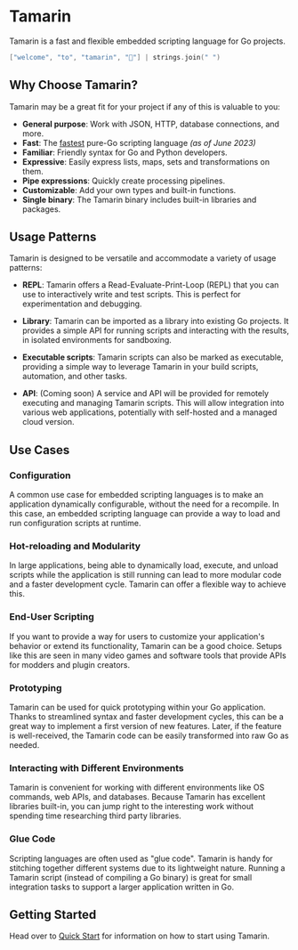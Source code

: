 # Tamarin

Tamarin is a fast and flexible embedded scripting language for Go projects.

```go
["welcome", "to", "tamarin", "👋"] | strings.join(" ")
```

## Why Choose Tamarin?

Tamarin may be a great fit for your project if any of this is valuable to you:

- **General purpose**: Work with JSON, HTTP, database connections, and more.
- **Fast**: The [fastest](https://raw.githubusercontent.com/cloudcmds/tamarin/main/bench/fib35.png) pure-Go scripting language _(as of June 2023)_
- **Familiar**: Friendly syntax for Go and Python developers.
- **Expressive**: Easily express lists, maps, sets and transformations on them.
- **Pipe expressions**: Quickly create processing pipelines.
- **Customizable**: Add your own types and built-in functions.
- **Single binary**: The Tamarin binary includes built-in libraries and packages.

## Usage Patterns

Tamarin is designed to be versatile and accommodate a variety of usage patterns:

- **REPL**: Tamarin offers a Read-Evaluate-Print-Loop (REPL) that you can use to interactively write and test scripts. This is perfect for experimentation and debugging.

- **Library**: Tamarin can be imported as a library into existing Go projects. It provides a simple API for running scripts and interacting with the results, in isolated environments for sandboxing.

- **Executable scripts**: Tamarin scripts can also be marked as executable, providing a simple way to leverage Tamarin in your build scripts, automation, and other tasks.

- **API**: (Coming soon) A service and API will be provided for remotely executing and managing Tamarin scripts. This will allow integration into various web applications, potentially with self-hosted and a managed cloud version.

## Use Cases

### Configuration

A common use case for embedded scripting languages is to make an application
dynamically configurable, without the need for a recompile. In this case,
an embedded scripting language can provide a way to load and run configuration
scripts at runtime.

### Hot-reloading and Modularity

In large applications, being able to dynamically load, execute, and unload
scripts while the application is still running can lead to more modular code and
a faster development cycle. Tamarin can offer a flexible way to achieve this.

### End-User Scripting

If you want to provide a way for users to customize your application's behavior
or extend its functionality, Tamarin can be a good choice. Setups like this are
seen in many video games and software tools that provide APIs for modders and
plugin creators.

### Prototyping

Tamarin can be used for quick prototyping within your Go application. Thanks to
streamlined syntax and faster development cycles, this can be a great way to
implement a first version of new features. Later, if the feature is well-received,
the Tamarin code can be easily transformed into raw Go as needed.

### Interacting with Different Environments

Tamarin is convenient for working with different environments like OS commands,
web APIs, and databases. Because Tamarin has excellent libraries built-in, you
can jump right to the interesting work without spending time researching third
party libraries.

### Glue Code

Scripting languages are often used as "glue code". Tamarin is handy for stitching
together different systems due to its lightweight nature. Running a Tamarin script
(instead of compiling a Go binary) is great for small integration tasks to support
a larger application written in Go.

## Getting Started

Head over to [Quick Start](quick-start.md) for information on how to start using
Tamarin.
